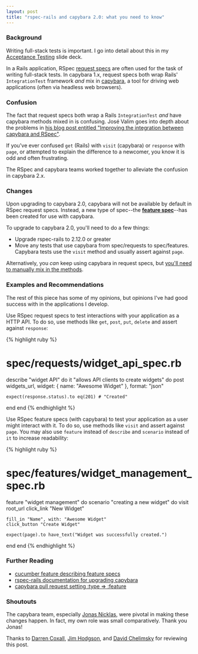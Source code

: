 ```yaml
---
layout: post
title: "rspec-rails and capybara 2.0: what you need to know"
---
```


### Background

Writing full-stack tests is important. I go into detail about this in my
[Acceptance Testing](http://alindeman.github.com/acceptance_testing/) slide
deck.

In a Rails application, RSpec [request
specs](https://www.relishapp.com/rspec/rspec-rails/docs/request-specs/request-spec)
are often used for the task of writing full-stack tests. In capybara 1.x,
request specs both wrap Rails' `IntegrationTest` framework *and* mix in
[capybara](http://github.com/jnicklas/capybara), a tool for driving web
applications (often via headless web browsers).

### Confusion

The fact that request specs both wrap a Rails `IntegrationTest` *and* have
capybara methods mixed in is confusing. José Valim goes into depth about the
problems in [his blog post entitled "Improving the integration between capybara
and
RSpec"](http://blog.plataformatec.com.br/2012/06/improving-the-integration-between-capybara-and-rspec/).

If you've ever confused `get` (Rails) with `visit` (capybara) or
`response` with `page`, or attempted to explain the difference to a newcomer,
you know it is odd and often frustrating.

The RSpec and capybara teams worked together to alleviate the confusion
in capybara 2.x.

### Changes

Upon upgrading to capybara 2.0, capybara will not be available by default in
RSpec request specs. Instead, a new type of spec--the **[feature
spec](https://www.relishapp.com/rspec/rspec-rails/docs/feature-specs/feature-spec)**--has
been created for use with capybara.

To upgrade to capybara 2.0, you'll need to do a few things:

* Upgrade rspec-rails to 2.12.0 or greater
* Move any tests that use capybara from spec/requests to spec/features.
  Capybara tests use the `visit` method and usually assert against `page`.

Alternatively, you *can* keep using capybara in request specs, but [you'll need
to manually mix in the
methods](https://github.com/rspec/rspec-rails/blob/master/Capybara.md).

### Examples and Recommendations

The rest of this piece has some of my opinions, but opinions I've had good
success with in the applications I develop.

Use RSpec request specs to test interactions with your application as a HTTP
API. To do so, use methods like `get`, `post`, `put`, `delete` and assert
against `response`:

{% highlight ruby %}
# spec/requests/widget_api_spec.rb
describe "widget API" do
  it "allows API clients to create widgets" do
    post widgets_url, widget: { name: "Awesome Widget" }, format: "json"

    expect(response.status).to eq(201) # "Created"
  end
end
{% endhighlight %}

Use RSpec feature specs (with capybara) to test your application as a user
might interact with it. To do so, use methods like `visit` and assert against
`page`. You may also use `feature` instead of `describe` and `scenario`
instead of `it` to increase readability:

{% highlight ruby %}
# spec/features/widget_management_spec.rb
feature "widget management" do
  scenario "creating a new widget" do
    visit root_url
    click_link "New Widget"

    fill_in "Name", with: "Awesome Widget"
    click_button "Create Widget"

    expect(page).to have_text("Widget was successfully created.")
  end
end
{% endhighlight %}

### Further Reading

* [cucumber feature describing feature specs](https://github.com/rspec/rspec-rails/blob/master/features/feature_specs/feature_spec.feature)
* [rspec-rails documentation for upgrading capybara](https://github.com/rspec/rspec-rails/blob/master/Capybara.md)
* [capybara pull request setting :type => :feature](https://github.com/jnicklas/capybara/pull/809)

### Shoutouts

The capybara team, especially [Jonas Nicklas](https://github.com/jnicklas),
were pivotal in making these changes happen. In fact, my own role was small
comparatively. Thank you Jonas!

Thanks to [Darren Coxall](https://twitter.com/freakyDaz), [Jim
Hodgson](https://twitter.com/jimhodgson), and [David
Chelimsky](http://twitter.com/dchelimsky) for reviewing this post.
